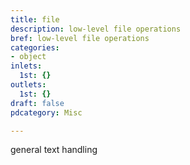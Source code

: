 ```yaml
---
title: file
description: low-level file operations
bref: low-level file operations
categories:
- object
inlets:
  1st: {}
outlets:
  1st: {}
draft: false
pdcategory: Misc

---
```

general text handling

